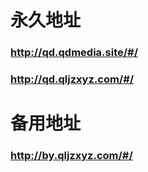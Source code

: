 # 永久地址
### http://qd.qdmedia.site/#/
### http://qd.qljzxyz.com/#/

# 备用地址
### http://by.qljzxyz.com/#/
